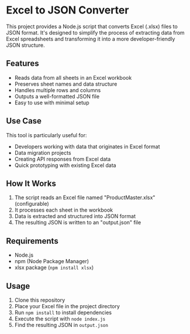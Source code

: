 # Excel to JSON Converter

This project provides a Node.js script that converts Excel (.xlsx) files to JSON format. It's designed to simplify the process of extracting data from Excel spreadsheets and transforming it into a more developer-friendly JSON structure.

## Features

- Reads data from all sheets in an Excel workbook
- Preserves sheet names and data structure
- Handles multiple rows and columns
- Outputs a well-formatted JSON file
- Easy to use with minimal setup

## Use Case

This tool is particularly useful for:
- Developers working with data that originates in Excel format
- Data migration projects
- Creating API responses from Excel data
- Quick prototyping with existing Excel data

## How It Works

1. The script reads an Excel file named "ProductMaster.xlsx" (configurable)
2. It processes each sheet in the workbook
3. Data is extracted and structured into JSON format
4. The resulting JSON is written to an "output.json" file

## Requirements

- Node.js
- npm (Node Package Manager)
- xlsx package (`npm install xlsx`)

## Usage

1. Clone this repository
2. Place your Excel file in the project directory
3. Run `npm install` to install dependencies
4. Execute the script with `node index.js`
5. Find the resulting JSON in `output.json`
